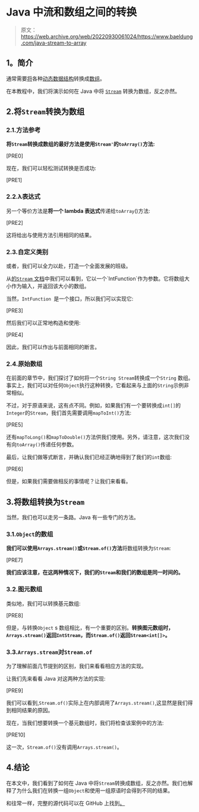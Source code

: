# Java 中流和数组之间的转换

> 原文：<https://web.archive.org/web/20220930061024/https://www.baeldung.com/java-stream-to-array>

## **1。简介**

通常需要[将](/web/20221205155208/https://www.baeldung.com/convert-map-values-to-array-list-set)各种[动态数据结构](/web/20221205155208/https://www.baeldung.com/convert-array-to-list-and-list-to-array)转换成[数组](/web/20221205155208/https://www.baeldung.com/convert-array-to-set-and-set-to-array)。

在本教程中，我们将演示如何在 Java 中将 [`Stream`](/web/20221205155208/https://www.baeldung.com/java-8-streams-introduction) 转换为数组，反之亦然。

## 2.将`Stream`转换为数组

### 2.1.方法参考

**将`Stream`转换成数组的最好方法是使用`Stream'`的`toArray()`方法:**

[PRE0]

现在，我们可以轻松测试转换是否成功:

[PRE1]

### 2.2.λ表达式

另一个等价方法是**将一个 lambda 表达式**传递给`toArray`()方法:

[PRE2]

这将给出与使用方法引用相同的结果。

### 2.3.自定义类别

或者，我们可以全力以赴，打造一个全面发展的班级。

从[的`Stream` 文档](https://web.archive.org/web/20221205155208/https://docs.oracle.com/en/java/javase/11/docs/api/java.base/java/util/stream/Stream.html#toArray(java.util.function.IntFunction))中我们可以看到，它以一个`IntFunction`作为参数。它将数组大小作为输入，并返回该大小的数组。

当然，`IntFunction `是一个接口，所以我们可以实现它:

[PRE3]

然后我们可以正常地构造和使用:

[PRE4]

因此，我们可以作出与前面相同的断言。

### 2.4.原始数组

在前面的章节中，我们探讨了如何将一个`String Stream`转换成一个`String` 数组。事实上，我们可以对任何`Object`执行这种转换，它看起来与上面的`String`示例非常相似。

不过，对于原语来说，这有点不同。例如，如果我们有一个要转换成`int[]`的`Integer`的`Stream`，我们首先需要调用`mapToInt()`方法:

[PRE5]

还有`mapToLong()`和`mapToDouble()`方法供我们使用。另外，请注意，这次我们没有向`toArray()`传递任何参数。

最后，让我们做等式断言，并确认我们已经正确地得到了我们的`int`数组:

[PRE6]

但是，如果我们需要做相反的事情呢？让我们来看看。

## 3.将数组转换为`Stream`

当然，我们也可以走另一条路。Java 有一些专门的方法。

### 3.1.`Object`的数组

**我们可以使用`Arrays.stream()`或`Stream.of()`方法**将数组转换为`Stream`:

[PRE7]

**我们应该注意，在这两种情况下，我们的`Stream`和我们的数组是同一时间的。**

### 3.2.图元数组

类似地，我们可以转换基元数组:

[PRE8]

但是，与转换`Object` s 数组相比，有一个重要的区别。**转换图元数组时，`Arrays.stream()`返回`IntStream`，而`Stream.of()`返回`Stream<int[]>`。**

### 3.3.`Arrays.stream`对`Stream.of`

为了理解前面几节提到的区别，我们来看看相应方法的实现。

让我们先来看看 Java 对这两种方法的实现:

[PRE9]

我们可以看到,`Stream.of()`实际上在内部调用了`Arrays.stream()`,这显然是我们得到相同结果的原因。

现在，当我们想要转换一个基元数组时，我们将检查该案例中的方法:

[PRE10]

这一次，`Stream.of()`没有调用`Arrays.stream()`。

## 4.结论

在本文中，我们看到了如何在 Java 中将`Stream`转换成数组，反之亦然。我们也解释了为什么我们在转换一组`Object`和使用一组原语时会得到不同的结果。

和往常一样，完整的源代码可以在 GitHub 上找到[。](https://web.archive.org/web/20221205155208/https://github.com/eugenp/tutorials/tree/master/core-java-modules/core-java-arrays-convert)